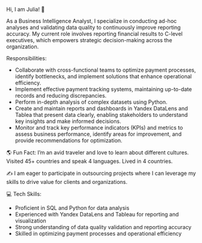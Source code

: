Hi, I am Julia! :wave:

As a Business Intelligence Analyst, I specialize in conducting ad-hoc analyses and validating data quality to continuously improve reporting accuracy. My current role involves reporting financial results to C-level executives, which empowers strategic decision-making across the organization.

Responsibilities:
- Collaborate with cross-functional teams to optimize payment processes, identify bottlenecks, and implement solutions that enhance operational efficiency.
- Implement effective payment tracking systems, maintaining up-to-date records and reducing discrepancies.
- Perform in-depth analysis of complex datasets using Python.
- Create and maintain reports and dashboards in Yandex DataLens and Tablea that present data clearly, enabling stakeholders to understand key insights and make informed decisions.
- Monitor and track key performance indicators (KPIs) and metrics to assess business performance, identify areas for improvement, and provide recommendations for optimization.

:earth_americas: Fun Fact: I’m an avid traveler and love to learn about different cultures. Visited 45+ countries and speak 4 languages. Lived in 4 countries.

:writing_hand: I am eager to participate in outsourcing projects where I can leverage my skills to drive value for clients and organizations.

:computer: Tech Skills:
- Proficient in SQL and Python for data analysis
- Experienced with Yandex DataLens and Tableau for reporting and visualization
- Strong understanding of data quality validation and reporting accuracy
- Skilled in optimizing payment processes and operational efficiency
